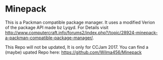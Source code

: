 # Minepack
This is a Packman compatible package manager. It uses a modified Verion of the package API made bz Lyqyd. For Details visit http://www.computercraft.info/forums2/index.php?/topic/28924-minepack-a-packman-compatible-package-manager/.

This Repo will not be updated, It is only for CCJam 2017. You can find a (maybe) upated Repo here: https://github.com/Wilma456/Minepack 

